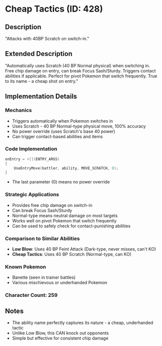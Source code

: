 # Cheap Tactics (ID: 428)

## Description
"Attacks with 40BP Scratch on switch-in."

## Extended Description
"Automatically uses Scratch (40 BP Normal physical) when switching in. Free chip damage on entry, can break Focus Sash/Sturdy. Triggers contact abilities if applicable. Perfect for pivot Pokemon that switch frequently. True to its name - a cheap shot on entry."

## Implementation Details

### Mechanics
- Triggers automatically when Pokemon switches in
- Uses Scratch - 40 BP Normal-type physical move, 100% accuracy
- No power override (uses Scratch's base 40 power)
- Can trigger contact-based abilities and items

### Code Implementation
```cpp
onEntry = +[](ENTRY_ARGS)
{ 
    UseEntryMove(battler, ability, MOVE_SCRATCH, 0);
}
```
- The last parameter (0) means no power override

### Strategic Applications
- Provides free chip damage on switch-in
- Can break Focus Sash/Sturdy
- Normal-type means neutral damage on most targets
- Works well on pivot Pokemon that switch frequently
- Can be used to safely check for contact-punishing abilities

### Comparison to Similar Abilities
- **Low Blow**: Uses 40 BP Feint Attack (Dark-type, never misses, can't KO)
- **Cheap Tactics**: Uses 40 BP Scratch (Normal-type, can KO)

### Known Pokemon
- Banette (seen in trainer battles)
- Various mischievous or underhanded Pokemon

### Character Count: 259

## Notes
- The ability name perfectly captures its nature - a cheap, underhanded tactic
- Unlike Low Blow, this CAN knock out opponents
- Simple but effective for consistent chip damage
